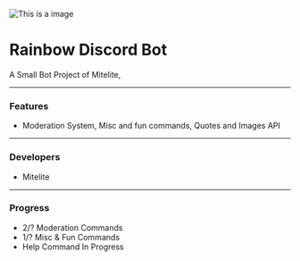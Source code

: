 
![This is a image](E:/Rainbow-Discord-Bot/assets/Banner.png)
# Rainbow Discord Bot
A Small Bot Project of Mitelite,
***
### Features
- Moderation System, Misc and fun commands, Quotes and Images API

***
### Developers
- Mitelite
***
### Progress
- 2/? Moderation Commands
- 1/? Misc & Fun Commands
- Help Command In Progress 



